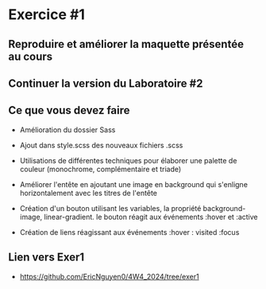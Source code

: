 # Exercice #1
## Reproduire et améliorer la maquette présentée au cours

## Continuer la version du Laboratoire #2

## Ce que vous devez faire

- Amélioration du dossier Sass
- Ajout dans style.scss des nouveaux fichiers .scss
- Utilisations de différentes techniques pour élaborer une palette de couleur (monochrome, complémentaire et triade)

- Améliorer l'entête en ajoutant une image en background qui s'enligne horizontalement avec les titres de l'entête
- Création d'un bouton utilisant les variables, la propriété background-image, linear-gradient. le bouton réagit aux événements :hover et :active
- Création de liens réagissant aux événements :hover : visited :focus

## Lien vers Exer1
- https://github.com/EricNguyen0/4W4_2024/tree/exer1